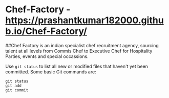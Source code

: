 # Chef-Factory - https://prashantkumar182000.github.io/Chef-Factory/
##Chef Factory is an indian specialist chef recruitment agency, sourcing talent at all levels from Commis Chef to Executive Chef for Hospitality Parties, 
events and special occassions.


Use `git status` to list all new or modified files that haven't yet been committed.
Some basic Git commands are:
```
git status
git add
git commit
```
